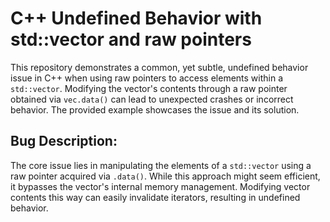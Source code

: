 # C++ Undefined Behavior with std::vector and raw pointers

This repository demonstrates a common, yet subtle, undefined behavior issue in C++ when using raw pointers to access elements within a `std::vector`.  Modifying the vector's contents through a raw pointer obtained via `vec.data()` can lead to unexpected crashes or incorrect behavior.  The provided example showcases the issue and its solution.

## Bug Description:

The core issue lies in manipulating the elements of a `std::vector` using a raw pointer acquired via `.data()`. While this approach might seem efficient, it bypasses the vector's internal memory management.  Modifying vector contents this way can easily invalidate iterators, resulting in undefined behavior.
